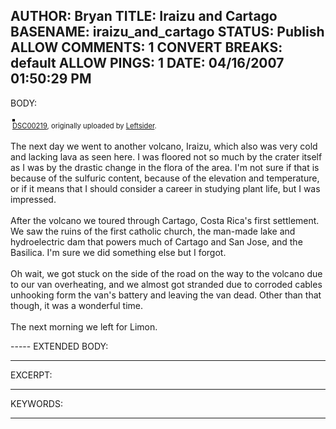 AUTHOR: Bryan
TITLE: Iraizu and Cartago
BASENAME: iraizu_and_cartago
STATUS: Publish
ALLOW COMMENTS: 1
CONVERT BREAKS: __default__
ALLOW PINGS: 1
DATE: 04/16/2007 01:50:29 PM
-----
BODY:
<style type="text/css">
.flickr-photo { border: solid 2px #000000; }
.flickr-yourcomment { }
.flickr-frame { text-align: left; padding: 3px; }
.flickr-caption { font-size: 0.8em; margin-top: 0px; }
</style>

<div class="flickr-frame">
	<a href="http://www.flickr.com/photos/leftsider/457648181/" title="photo sharing"><img src="http://farm1.static.flickr.com/227/457648181_ce600d367b.jpg" class="flickr-photo" alt="" /></a>
<br />
	<span class="flickr-caption"><a href="http://www.flickr.com/photos/leftsider/457648181/">DSC00219</a>, originally uploaded by <a href="http://www.flickr.com/people/leftsider/">Leftsider</a>.</span>
</div>
				
<p class="flickr-yourcomment">
	The next day we went to another volcano, Iraizu, which also was very cold and lacking lava as seen here. I was floored not so much by the crater itself as I was by the drastic change in the flora of the area. I'm not sure if that is because of the sulfuric content, because of the elevation and temperature, or if it means that I should consider a career in studying plant life, but I was impressed.<br />
<br />
After the volcano we toured through Cartago, Costa Rica's first settlement. We saw the ruins of the first catholic church, the man-made lake and hydroelectric dam that powers much of Cartago and San Jose, and the Basilica. I'm sure we did something else but I forgot.<br />
<br />
Oh wait, we got stuck on the side of the road on the way to the volcano due to our van overheating, and we almost got stranded due to corroded cables unhooking form the van's battery and leaving the van dead. Other than that though, it was a wonderful time.<br />
<br />
The next morning we left for Limon.
</p>
-----
EXTENDED BODY:

-----
EXCERPT:

-----
KEYWORDS:

-----



